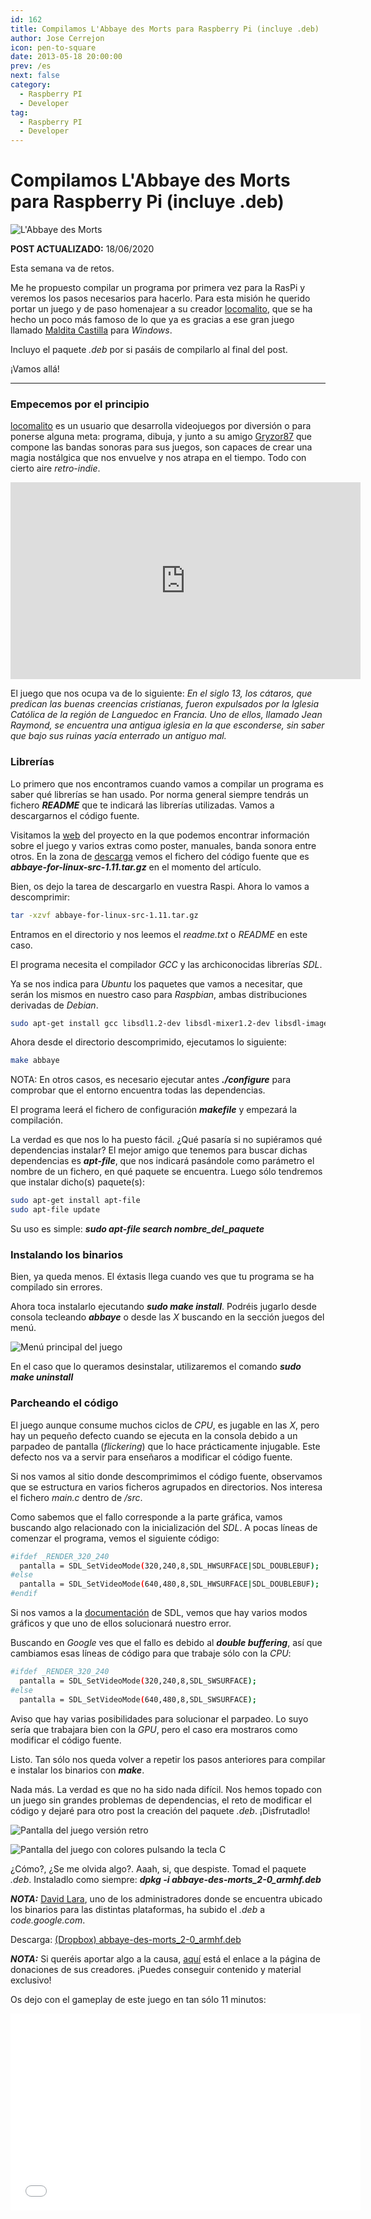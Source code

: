 ```yaml
---
id: 162
title: Compilamos L'Abbaye des Morts para Raspberry Pi (incluye .deb)
author: Jose Cerrejon
icon: pen-to-square
date: 2013-05-18 20:00:00
prev: /es
next: false
category:
  - Raspberry PI
  - Developer
tag:
  - Raspberry PI
  - Developer
---
```


# Compilamos L'Abbaye des Morts para Raspberry Pi (incluye .deb)

![L'Abbaye des Morts](/images/2013/05/labbaye_cover.jpg)

**POST ACTUALIZADO:** 18/06/2020

Esta semana va de retos. 

Me he propuesto compilar un programa por primera vez para la RasPi y veremos los pasos necesarios para hacerlo. Para esta misión he querido portar un juego y de paso homenajear a su creador [locomalito](http://www.locomalito.com), que se ha hecho un poco más famoso de lo que ya es gracias a ese gran juego llamado [Maldita Castilla](http://www.locomalito.com/maldita_castilla.php) para *Windows*.

Incluyo el paquete *.deb* por si pasáis de compilarlo al final del post.

¡Vamos allá!

- - -
###  Empecemos por el principio

[locomalito](http://www.locomalito.com/about.php) es un usuario que desarrolla videojuegos por diversión o para ponerse alguna meta: programa, dibuja, y junto a su amigo [Gryzor87](http://www.gr87.com/) que compone las bandas sonoras para sus juegos, son capaces de crear una magia nostálgica que nos envuelve y nos atrapa en el tiempo. Todo con cierto aire *retro-indie*.

<iframe width="560" height="315" src="https://www.youtube.com/embed/ryPeKEhhtlM" frameborder="0" allow="accelerometer; autoplay; encrypted-media; gyroscope; picture-in-picture" allowfullscreen></iframe>

El juego que nos ocupa va de lo siguiente: *En el siglo 13, los cátaros, que predican las buenas creencias cristianas, fueron expulsados por la Iglesia Católica de la región de Languedoc en Francia. Uno de ellos, llamado Jean Raymond, se encuentra una antigua iglesia en la que esconderse, sin saber que bajo sus ruinas yacía enterrado un antiguo mal.*

###  Librerías

Lo primero que nos encontramos cuando vamos a compilar un programa es saber qué librerías se han usado. Por norma general siempre tendrás un fichero ***README*** que te indicará las librerías utilizadas. Vamos a descargarnos el código fuente.

Visitamos la [web](http://www.locomalito.com/abbaye_des_morts.php) del proyecto en la que podemos encontrar información sobre el juego y varios extras como poster, manuales, banda sonora entre otros. En la zona de [descarga](http://code.google.com/p/abbaye-for-linux/downloads/list) vemos el fichero del código fuente que es ***abbaye-for-linux-src-1.11.tar.gz*** en el momento del artículo.

Bien, os dejo la tarea de descargarlo en vuestra Raspi. Ahora lo vamos a descomprimir:

```bash
tar -xzvf abbaye-for-linux-src-1.11.tar.gz
```

Entramos en el directorio y nos leemos el *readme.txt* o *README* en este caso.

El programa necesita el compilador *GCC* y las archiconocidas librerías *SDL*.

Ya se nos indica para *Ubuntu* los paquetes que vamos a necesitar, que serán los mismos en nuestro caso para *Raspbian*, ambas distribuciones derivadas de *Debian*.

```bash
sudo apt-get install gcc libsdl1.2-dev libsdl-mixer1.2-dev libsdl-image1.2-dev libsdl-ttf2.0-dev libsdl-gfx1.2-dev
```

Ahora desde el directorio descomprimido, ejecutamos lo siguiente:

```bash
make abbaye
```

NOTA: En otros casos, es necesario ejecutar antes ***./configure*** para comprobar que el entorno encuentra todas las dependencias.

El programa leerá el fichero de configuración ***makefile*** y empezará la compilación.

La verdad es que nos lo ha puesto fácil. ¿Qué pasaría si no supiéramos qué dependencias instalar? El mejor amigo que tenemos para buscar dichas dependencias es ***apt-file***, que nos indicará pasándole como parámetro el nombre de un fichero, en qué paquete se encuentra. Luego sólo tendremos que instalar dicho(s) paquete(s):

```bash
sudo apt-get install apt-file
sudo apt-file update
```

Su uso es simple: ***sudo apt-file search nombre_del_paquete***

###  Instalando los binarios

Bien, ya queda menos. El éxtasis llega cuando ves que tu programa se ha compilado sin errores.

Ahora toca instalarlo ejecutando ***sudo make install***. Podréis jugarlo desde consola tecleando ***abbaye*** o desde las *X* buscando en la sección juegos del menú.

![Menú principal del juego](/images/2013/05/labbaye_main.jpg "Menú principal del juego")

En el caso que lo queramos desinstalar, utilizaremos el comando ***sudo make uninstall***

###  Parcheando el código

El juego aunque consume muchos ciclos de *CPU*, es jugable en las *X*, pero hay un pequeño defecto cuando se ejecuta en la consola debido a un parpadeo de pantalla (*flickering*) que lo hace prácticamente injugable. Este defecto nos va a servir para enseñaros a modificar el código fuente.

Si nos vamos al sitio donde descomprimimos el código fuente, observamos que se estructura en varios ficheros agrupados en directorios. Nos interesa el fichero *main.c* dentro de */src*.

Como sabemos que el fallo corresponde a la parte gráfica, vamos buscando algo relacionado con la inicialización del *SDL*. A pocas líneas de comenzar el programa, vemos el siguiente código:

```bash
#ifdef _RENDER_320_240
  pantalla = SDL_SetVideoMode(320,240,8,SDL_HWSURFACE|SDL_DOUBLEBUF);
#else
  pantalla = SDL_SetVideoMode(640,480,8,SDL_HWSURFACE|SDL_DOUBLEBUF);
#endif
```

Si nos vamos a la [documentación](http://www.libsdl.org/release/SDL-1.2.15/docs/html/sdlsetvideomode.html) de SDL, vemos que hay varios modos gráficos y que uno de ellos solucionará nuestro error. 

Buscando en *Google* ves que el fallo es debido al ***double buffering***, así que cambiamos esas líneas de código para que trabaje sólo con la *CPU*: 

```bash
#ifdef _RENDER_320_240
  pantalla = SDL_SetVideoMode(320,240,8,SDL_SWSURFACE);
#else
  pantalla = SDL_SetVideoMode(640,480,8,SDL_SWSURFACE);
```

Aviso que hay varias posibilidades para solucionar el parpadeo. Lo suyo sería que trabajara bien con la *GPU*, pero el caso era mostraros como modificar el código fuente.

Listo. Tan sólo nos queda volver a repetir los pasos anteriores para compilar e instalar los binarios con ***make***.

Nada más. La verdad es que no ha sido nada difícil. Nos hemos topado con un juego sin grandes problemas de dependencias, el reto de modificar el código y dejaré para otro post la creación del paquete *.deb*. ¡Disfrutadlo!

![Pantalla del juego versión retro](/images/2013/05/labbaye_screen1.jpg "Pantalla del juego versión retro")

![Pantalla del juego con colores pulsando la tecla C](/images/2013/05/labbaye_screen_full.jpg "Pantalla del juego con colores pulsando la tecla C")

¿Cómo?, ¿Se me olvida algo?. Aaah, si, que despiste. Tomad el paquete *.deb*. Instaladlo como siempre: ***dpkg -i abbaye-des-morts_2-0_armhf.deb***

***NOTA:*** [David Lara](https://twitter.com/nevat), uno de los administradores donde se encuentra ubicado los binarios para las distintas plataformas, ha subido el *.deb* a *code.google.com*.

Descarga: [(Dropbox) abbaye-des-morts_2-0_armhf.deb](https://www.dropbox.com/s/w8iz2q3us5eablk/abbaye-des-morts_2-0_armhf.deb?dl=0)

***NOTA:*** Si queréis aportar algo a la causa, [aquí](http://www.locomalito.com/donate.php) está el enlace a la página de donaciones de sus creadores. ¡Puedes conseguir contenido y material exclusivo!

Os dejo con el gameplay de este juego en tan sólo 11 minutos:

<iframe width="560" height="315" src="//www.youtube.com/embed/_lTqSXxJsYQ" frameborder="0" allowfullscreen></iframe>